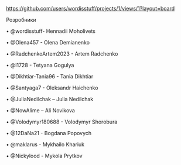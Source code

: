 https://github.com/users/wordisstuff/projects/1/views/1?layout=board

Розробники

•	@wordisstuff- Hennadii Moholivets

•	@Olena457 - Olena Demianenko

•	@RadchenkoArtem2023 - Artem Radchenko

•	@l1728 - Tetyana Gogulya

•	@Dikhtiar-Tania96 - Tania Dikhtiar 

•	@Santyaga7 - Oleksandr Haichenko 

•	@JuliaNedilchak – Julia Nedilchak

•	@NowAlime – Ali Novikova

•	@Volodymyr180688 - Volodymyr Shorobura 

•	@12DaNa21 - Bogdana Popovych 

• @maklarus - Mykhailo Khariuk

• @Nickylood - Mykola Prytkov
